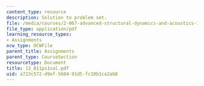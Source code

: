 ```yaml
---
content_type: resource
description: Solution to problem set.
file: /media/courses/2-067-advanced-structural-dynamics-and-acoustics-13-811-spring-2004/a723c572d9ef560491d5fc10b1ca2ab8_13_811ps1sol.pdf
file_type: application/pdf
learning_resource_types:
- Assignments
ocw_type: OCWFile
parent_title: Assignments
parent_type: CourseSection
resourcetype: Document
title: 13_811ps1sol.pdf
uid: a723c572-d9ef-5604-91d5-fc10b1ca2ab8
---
```

